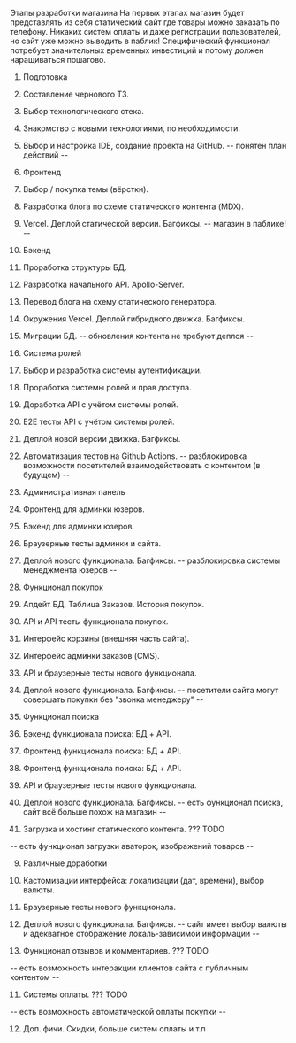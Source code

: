 Этапы разработки магазина
На первых этапах магазин будет представлять из себя статический
сайт где товары можно заказать по телефону. Никаких систем оплаты
и даже регистрации пользователей, но сайт уже можно выводить в паблик!
Специфический функционал потребует значительных временных инвестиций 
и потому должен наращиваться пошагово.

1. Подготовка
 1. Составление чернового ТЗ.
 2. Выбор технологического стека.
 3. Знакомство с новыми технологиями, по необходимости.
 4. Выбор и настройка IDE, создание проекта на GitHub.
-- понятен план действий --

2. Фронтенд
 1. Выбор / покупка темы (вёрстки).
 2. Разработка блога по схеме статического контента (MDX).
 3. Vercel. Деплой статической версии. Багфиксы.
-- магазин в паблике! --

3. Бэкенд
 1. Проработка структуры БД.
 2. Разработка начального API. Apollo-Server.
 3. Перевод блога на схему статического генератора.
 4. Окружения Vercel. Деплой гибридного движка. Багфиксы.
 5. Миграции БД.
-- обновления контента не требуют деплоя --

4. Система ролей
 0. Выбор и разработка системы аутентификации.
 1. Проработка системы ролей и прав доступа.
 2. Доработка API с учётом системы ролей.
 3. E2E тесты API с учётом системы ролей.
 4. Деплой новой версии движка. Багфиксы.
 5. Автоматизация тестов на Github Actions.
-- разблокировка возможности посетителей взаимодействовать с контентом (в будущем) --

5. Административная панель
 1. Фронтенд для админки юзеров.
 2. Бэкенд для админки юзеров.
 3. Браузерные тесты админки и сайта.
 4. Деплой нового функционала. Багфиксы.
-- разблокировка системы менеджмента юзеров --

6. Функционал покупок
 1. Апдейт БД. Таблица Заказов. История покупок.
 2. API и API тесты функционала покупок.
 3. Интерфейс корзины (внешняя часть сайта).
 4. Интерфейс админки заказов (CMS).
 5. API и браузерные тесты нового функционала.
 6. Деплой нового функционала. Багфиксы.
-- посетители сайта могут совершать покупки без "звонка менеджеру" --

7. Функционал поиска
 1. Бэкенд функционала поиска: БД + API.
 2. Фронтенд функционала поиска: БД + API.
 3. Фронтенд функционала поиска: БД + API.
 4. API и браузерные тесты нового функционала.
 5. Деплой нового функционала. Багфиксы.
-- есть функционал поиска, сайт всё больше похож на магазин --

8. Загрузка и хостинг статического контента.
??? TODO

-- есть функционал загрузки аваторок, изображений товаров --

9. Различные доработки
 1. Кастомизации интерфейса: локализации (дат, времени), выбор валюты.
 2. Браузерные тесты нового функционала.
 3. Деплой нового функционала. Багфиксы.
-- сайт имеет выбор валюты и адекватное отображение локаль-зависимой информации --

10. Функционал отзывов и комментариев.
??? TODO

-- есть возможность интеракции клиентов сайта с публичным контентом --

11. Системы оплаты.
??? TODO

-- есть возможность автоматической оплаты покупки --

12. Доп. фичи.
Скидки, больше систем оплаты и т.п
